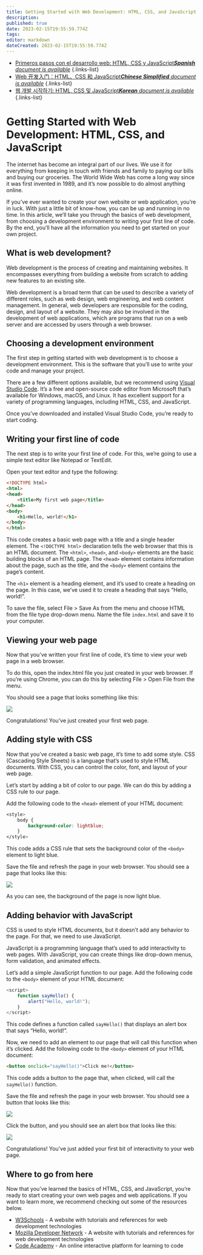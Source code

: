 ```yaml
---
title: Getting Started with Web Development: HTML, CSS, and JavaScript
description: 
published: true
date: 2023-02-15T19:55:59.774Z
tags: 
editor: markdown
dateCreated: 2023-02-15T19:55:59.774Z
---
```


- [Primeros pasos con el desarrollo web: HTML, CSS y JavaScript***Spanish** document is available*](/es/Knowledge-base/Common/getting-started-with-web-development-html-css-and-javascript)
{.links-list}
- [Web 开发入门：HTML、CSS 和 JavaScript***Chinese Simplified** document is available*](/zh/Knowledge-base/Common/getting-started-with-web-development-html-css-and-javascript)
{.links-list}
- [웹 개발 시작하기: HTML, CSS 및 JavaScript***Korean** document is available*](/ko/Knowledge-base/Common/getting-started-with-web-development-html-css-and-javascript)
{.links-list}


# Getting Started with Web Development: HTML, CSS, and JavaScript

The internet has become an integral part of our lives. We use it for everything from keeping in touch with friends and family to paying our bills and buying our groceries. The World Wide Web has come a long way since it was first invented in 1989, and it’s now possible to do almost anything online.

If you’ve ever wanted to create your own website or web application, you’re in luck. With just a little bit of know-how, you can be up and running in no time. In this article, we’ll take you through the basics of web development, from choosing a development environment to writing your first line of code. By the end, you’ll have all the information you need to get started on your own project.

## What is web development?

Web development is the process of creating and maintaining websites. It encompasses everything from building a website from scratch to adding new features to an existing site.

Web development is a broad term that can be used to describe a variety of different roles, such as web design, web engineering, and web content management. In general, web developers are responsible for the coding, design, and layout of a website. They may also be involved in the development of web applications, which are programs that run on a web server and are accessed by users through a web browser.

## Choosing a development environment

The first step in getting started with web development is to choose a development environment. This is the software that you’ll use to write your code and manage your project.

There are a few different options available, but we recommend using [Visual Studio Code](https://code.visualstudio.com/). It’s a free and open-source code editor from Microsoft that’s available for Windows, macOS, and Linux. It has excellent support for a variety of programming languages, including HTML, CSS, and JavaScript.

Once you’ve downloaded and installed Visual Studio Code, you’re ready to start coding.

## Writing your first line of code

The next step is to write your first line of code. For this, we’re going to use a simple text editor like Notepad or TextEdit.

Open your text editor and type the following:

```html
<!DOCTYPE html>
<html>
<head>
    <title>My first web page</title>
</head>
<body>
    <h1>Hello, world!</h1>
</body>
</html>
```

This code creates a basic web page with a title and a single header element. The `<!DOCTYPE html>` declaration tells the web browser that this is an HTML document. The `<html>`, `<head>`, and `<body>` elements are the basic building blocks of an HTML page. The `<head>` element contains information about the page, such as the title, and the `<body>` element contains the page’s content.

The `<h1>` element is a heading element, and it’s used to create a heading on the page. In this case, we’ve used it to create a heading that says “Hello, world!”.

To save the file, select File > Save As from the menu and choose HTML from the file type drop-down menu. Name the file `index.html` and save it to your computer.

## Viewing your web page

Now that you’ve written your first line of code, it’s time to view your web page in a web browser.

To do this, open the index.html file you just created in your web browser. If you’re using Chrome, you can do this by selecting File > Open File from the menu.

You should see a page that looks something like this:

![](https://i.imgur.com/JD7iK7I.png)

Congratulations! You’ve just created your first web page.

## Adding style with CSS

Now that you’ve created a basic web page, it’s time to add some style. CSS (Cascading Style Sheets) is a language that’s used to style HTML documents. With CSS, you can control the color, font, and layout of your web page.

Let’s start by adding a bit of color to our page. We can do this by adding a CSS rule to our page.

Add the following code to the `<head>` element of your HTML document:

```css
<style>
    body {
        background-color: lightblue;
    }
</style>
```

This code adds a CSS rule that sets the background color of the `<body>` element to light blue.

Save the file and refresh the page in your web browser. You should see a page that looks like this:

![](https://i.imgur.com/eAoR3zJ.png)

As you can see, the background of the page is now light blue.

## Adding behavior with JavaScript

CSS is used to style HTML documents, but it doesn’t add any behavior to the page. For that, we need to use JavaScript.

JavaScript is a programming language that’s used to add interactivity to web pages. With JavaScript, you can create things like drop-down menus, form validation, and animated effects.

Let’s add a simple JavaScript function to our page. Add the following code to the `<body>` element of your HTML document:

```javascript
<script>
    function sayHello() {
        alert("Hello, world!");
    }
</script>
```

This code defines a function called `sayHello()` that displays an alert box that says “Hello, world!”.

Now, we need to add an element to our page that will call this function when it’s clicked. Add the following code to the `<body>` element of your HTML document:

```html
<button onclick="sayHello()">Click me!</button>
```

This code adds a button to the page that, when clicked, will call the `sayHello()` function.

Save the file and refresh the page in your web browser. You should see a button that looks like this:

![](https://i.imgur.com/B6iU4TJ.png)

Click the button, and you should see an alert box that looks like this:

![](https://i.imgur.com/cCk4Afe.png)

Congratulations! You’ve just added your first bit of interactivity to your web page.

## Where to go from here

Now that you’ve learned the basics of HTML, CSS, and JavaScript, you’re ready to start creating your own web pages and web applications. If you want to learn more, we recommend checking out some of the resources below.

- [W3Schools](https://www.w3schools.com/) - A website with tutorials and references for web development technologies
- [Mozilla Developer Network](https://developer.mozilla.org/) - A website with tutorials and references for web development technologies
- [Code Academy](https://www.codecademy.com/) - An online interactive platform for learning to code